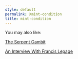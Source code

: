 ```yaml
---
style: default
permalink: Xmint-condition
title: mint-condition
---
```

You may also like:

[The Serpent Gambit](http://scp-wiki.net/the-serpent-gambit)

[An Interview With Francis Lepage](http://scp-wiki.net/an-interview-with-francis-lepage)

